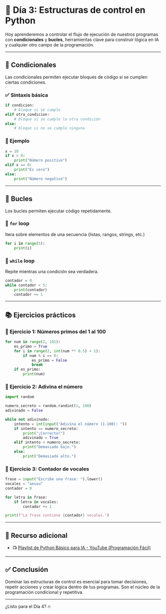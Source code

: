 
# 🚀 Día 3: Estructuras de control en Python

Hoy aprenderemos a controlar el flujo de ejecución de nuestros programas con **condicionales** y **bucles**, herramientas clave para construir lógica en IA y cualquier otro campo de la programación.

---

## 🔹 Condicionales

Las condicionales permiten ejecutar bloques de código si se cumplen ciertas condiciones.

### ✅ Sintaxis básica

```python
if condicion:
    # bloque si se cumple
elif otra_condicion:
    # bloque si se cumple la otra condición
else:
    # bloque si no se cumple ninguna
```

### 📌 Ejemplo

```python
x = 10
if x > 0:
    print("Número positivo")
elif x == 0:
    print("Es cero")
else:
    print("Número negativo")
```

---

## 🔁 Bucles

Los bucles permiten ejecutar código repetidamente.

### 🔸 `for` loop

Itera sobre elementos de una secuencia (listas, rangos, strings, etc.)

```python
for i in range(5):
    print(i)
```

### 🔸 `while` loop

Repite mientras una condición sea verdadera.

```python
contador = 0
while contador < 5:
    print(contador)
    contador += 1
```

---

## 📚 Ejercicios prácticos

### 🧩 Ejercicio 1: Números primos del 1 al 100

```python
for num in range(2, 101):
    es_primo = True
    for i in range(2, int(num ** 0.5) + 1):
        if num % i == 0:
            es_primo = False
            break
    if es_primo:
        print(num)
```

### 🧩 Ejercicio 2: Adivina el número

```python
import random

numero_secreto = random.randint(1, 100)
adivinado = False

while not adivinado:
    intento = int(input("Adivina el número (1-100): "))
    if intento == numero_secreto:
        print("¡Correcto!")
        adivinado = True
    elif intento < numero_secreto:
        print("Demasiado bajo.")
    else:
        print("Demasiado alto.")
```

### 🧩 Ejercicio 3: Contador de vocales

```python
frase = input("Escribe una frase: ").lower()
vocales = "aeiou"
contador = 0

for letra in frase:
    if letra in vocales:
        contador += 1

print(f"La frase contiene {contador} vocales.")
```

---

## 🎥 Recurso adicional

- 📺 [Playlist de Python Básico para IA - YouTube (Programación Fácil)](https://www.youtube.com/playlist?list=PLZVftxMqRfKE5hFwgo6jlYqIhQuTrgE5A)

---

## ✅ Conclusión

Dominar las estructuras de control es esencial para tomar decisiones, repetir acciones y crear lógica dentro de tus programas. Son el núcleo de la programación condicional y repetitiva.

---

¿Listo para el Día 4? 🔥

